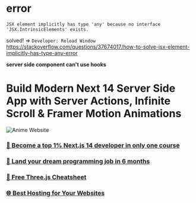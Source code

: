 # error

```
JSX element implicitly has type 'any' because no interface 'JSX.IntrinsicElements' exists.
```

solved! => `Developer: Reload Window`  
https://stackoverflow.com/questions/37674017/how-to-solve-jsx-element-implicitly-has-type-any-error

**server side component can't use hooks**

# Build Modern Next 14 Server Side App with Server Actions, Infinite Scroll & Framer Motion Animations

![Anime Website](https://i.ibb.co/MG1nbqt/YT-Thumbnails-2.png)

### [🌟 Become a top 1% Next.js 14 developer in only one course](https://jsmastery.pro/next14)

### [🚀 Land your dream programming job in 6 months](https://jsmastery.pro/masterclass)

### [📙 Free Three.js Cheatsheet](https://resource.jsmastery.pro/threejs-cheatsheet)

### [🌐 Best Hosting for Your Websites](https://hostinger.com/javascript10)
